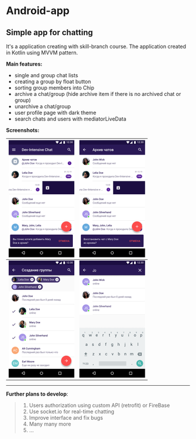 # Android-app 

## Simple app for chatting

It's a application creating with skill-branch course. 
The application created in Kotlin using MVVM pattern. 

**Main features:**

* single and group chat lists
* creating a group by float button
* sorting group members into Chip
* archive a chat/group (hide archive item if there is no archived chat or group)
* unarchive a chat/group
* user profile page with dark theme
* search chats and users with mediatorLiveData

**Screenshots:**

| <img src="https://raw.githubusercontent.com/shadow199639/Simple_chat_alpha/main/README.assets/Messenger%20with%20swipe.png" style="zoom:50%"/> | <img src="https://raw.githubusercontent.com/shadow199639/Simple_chat_alpha/main/README.assets/Messenger%20Archive.png" style="zoom:50%"/> |
| :----------------------------------------------------------: | :----------------------------------------------------------: |
| <img src="https://raw.githubusercontent.com/shadow199639/Simple_chat_alpha/main/README.assets/Messenger%20Group%20Choose.png" style="zoom:50%"/> | <img src="https://raw.githubusercontent.com/shadow199639/Simple_chat_alpha/main/README.assets/Messenger%20Group%20Search.png" style="zoom:50%"/> |

------

**Further plans to develop**:

> 1. Users authorization using custom API (retrofit) or FireBase
> 2. Use socket.io for real-time chatting 
> 3. Improve interface and fix bugs
> 4. Many many more
> 5. ...

